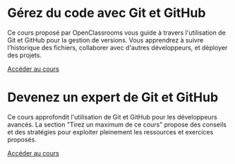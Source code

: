# Gérez du code avec Git et GitHub
Ce cours proposé par OpenClassrooms vous guide à travers l'utilisation de Git et GitHub pour la gestion de versions. Vous apprendrez à suivre l'historique des fichiers, collaborer avec d'autres développeurs, et déployer des projets.

[Accéder au cours](https://openclassrooms.com/fr/courses/7162856-gerez-du-code-avec-git-et-github)

# Devenez un expert de Git et GitHub

Ce cours approfondit l'utilisation de Git et GitHub pour les développeurs avancés. La section "Tirez un maximum de ce cours" propose des conseils et des stratégies pour exploiter pleinement les ressources et exercices proposés.

[Accéder au cours](https://openclassrooms.com/fr/courses/7688581-devenez-un-expert-de-git-et-github/7851513-tirez-un-maximum-de-ce-cours)


